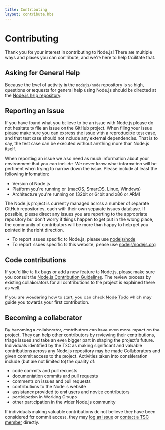 ```yaml
---
title: Contributing
layout: contribute.hbs
---
```


# Contributing

Thank you for your interest in contributing to Node.js! There are multiple ways and places you can contribute, and we're here to help facilitate that.

## Asking for General Help

Because the level of activity in the `nodejs/node` repository is so high, questions or requests for general help using Node.js should be directed at the [Node.js help repository](https://github.com/nodejs/help/issues).

## Reporting an Issue

If you have found what you believe to be an issue with Node.js please do not hesitate to file an issue on the GitHub project. When filing your issue please make sure you can express the issue with a reproducible test case, and that test case should not include any external dependencies. That is to say, the test case can be executed without anything more than Node.js itself.

When reporting an issue we also need as much information about your environment that you can include. We never know what information will be pertinent when trying to narrow down the issue. Please include at least the following information:

* Version of Node.js
* Platform you're running on (macOS, SmartOS, Linux, Windows)
* Architecture you're running on (32bit or 64bit and x86 or ARM)

The Node.js project is currently managed across a number of separate GitHub repositories, each with their own separate issues database. If possible, please direct any issues you are reporting to the appropriate repository but don't worry if things happen to get put in the wrong place, the community of contributors will be more than happy to help get you pointed in the right direction.

* To report issues specific to Node.js, please use [nodejs/node](https://github.com/nodejs/node)
* To report issues specific to this website, please use [nodejs/nodejs.org](https://github.com/nodejs/nodejs.org/issues)

## Code contributions

If you'd like to fix bugs or add a new feature to Node.js, please make sure you consult the [Node.js Contribution Guidelines](https://github.com/nodejs/node/blob/main/CONTRIBUTING.md/#pull-requests). The review process by existing collaborators for all contributions to the project is explained there as well.

If you are wondering how to start, you can check [Node Todo](https://www.nodetodo.org/) which may guide you towards your first contribution.

## Becoming a collaborator

By becoming a collaborator, contributors can have even more impact on the project. They can help other contributors by reviewing their contributions, triage issues and take an even bigger part in shaping the project's future. Individuals identified by the TSC as making significant and valuable contributions across any Node.js repository may be made Collaborators and given commit access to the project. Activities taken into consideration include (but are not limited to) the quality of:

* code commits and pull requests
* documentation commits and pull requests
* comments on issues and pull requests
* contributions to the Node.js website
* assistance provided to end users and novice contributors
* participation in Working Groups
* other participation in the wider Node.js community

If individuals making valuable contributions do not believe they have been considered for commit access, they may [log an issue](https://github.com/nodejs/TSC/issues) or [contact a TSC member](https://github.com/nodejs/node#tsc-technical-steering-committee) directly.
